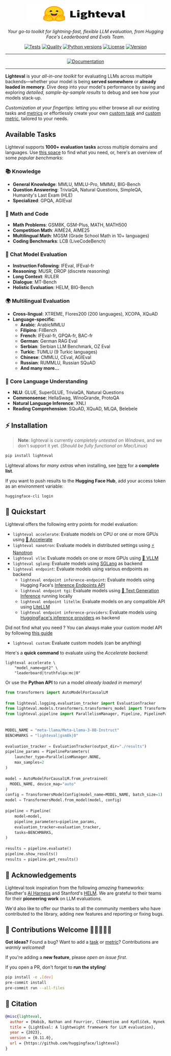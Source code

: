 <p align="center">
  <br/>
    <img alt="lighteval library logo" src="./assets/lighteval-doc.svg" width="376" height="59" style="max-width: 100%;">
  <br/>
</p>


<p align="center">
    <i>Your go-to toolkit for lightning-fast, flexible LLM evaluation, from Hugging Face's Leaderboard and Evals Team.</i>
</p>

<div align="center">

[![Tests](https://github.com/huggingface/lighteval/actions/workflows/tests.yaml/badge.svg?branch=main)](https://github.com/huggingface/lighteval/actions/workflows/tests.yaml?query=branch%3Amain)
[![Quality](https://github.com/huggingface/lighteval/actions/workflows/quality.yaml/badge.svg?branch=main)](https://github.com/huggingface/lighteval/actions/workflows/quality.yaml?query=branch%3Amain)
[![Python versions](https://img.shields.io/pypi/pyversions/lighteval)](https://www.python.org/downloads/)
[![License](https://img.shields.io/badge/License-MIT-green.svg)](https://github.com/huggingface/lighteval/blob/main/LICENSE)
[![Version](https://img.shields.io/pypi/v/lighteval)](https://pypi.org/project/lighteval/)

</div>

---

<p align="center">
  <a href="https://huggingface.co/docs/lighteval/main/en/index" target="_blank">
    <img alt="Documentation" src="https://img.shields.io/badge/Documentation-4F4F4F?style=for-the-badge&logo=readthedocs&logoColor=white" />
  </a>
</p>

---

**Lighteval** is your *all-in-one toolkit* for evaluating LLMs across multiple
backends—whether your model is being **served somewhere** or **already loaded in memory**.
Dive deep into your model's performance by saving and exploring *detailed,
sample-by-sample results* to debug and see how your models stack-up.

*Customization at your fingertips*: letting you either browse all our existing tasks and [metrics](https://huggingface.co/docs/lighteval/metric-list) or effortlessly create your own [custom task](https://huggingface.co/docs/lighteval/adding-a-custom-task) and [custom metric](https://huggingface.co/docs/lighteval/adding-a-new-metric), tailored to your needs.


## Available Tasks

Lighteval supports **1000+ evaluation tasks** across multiple domains and
languages. Use [this
space](https://huggingface.co/spaces/SaylorTwift/benchmark_finder) to find what
you need, or, here's an overview of some *popular benchmarks*:


### 📚 **Knowledge**
- **General Knowledge**: MMLU, MMLU-Pro, MMMU, BIG-Bench
- **Question Answering**: TriviaQA, Natural Questions, SimpleQA, Humanity's Last Exam (HLE)
- **Specialized**: GPQA, AGIEval

### 🧮 **Math and Code**
- **Math Problems**: GSM8K, GSM-Plus, MATH, MATH500
- **Competition Math**: AIME24, AIME25
- **Multilingual Math**: MGSM (Grade School Math in 10+ languages)
- **Coding Benchmarks**: LCB (LiveCodeBench)

### 🎯 **Chat Model Evaluation**
- **Instruction Following**: IFEval, IFEval-fr
- **Reasoning**: MUSR, DROP (discrete reasoning)
- **Long Context**: RULER
- **Dialogue**: MT-Bench
- **Holistic Evaluation**: HELM, BIG-Bench

### 🌍 **Multilingual Evaluation**
- **Cross-lingual**: XTREME, Flores200 (200 languages), XCOPA, XQuAD
- **Language-specific**:
  - **Arabic**: ArabicMMLU
  - **Filipino**: FilBench
  - **French**: IFEval-fr, GPQA-fr, BAC-fr
  - **German**: German RAG Eval
  - **Serbian**: Serbian LLM Benchmark, OZ Eval
  - **Turkic**: TUMLU (9 Turkic languages)
  - **Chinese**: CMMLU, CEval, AGIEval
  - **Russian**: RUMMLU, Russian SQuAD
  - **And many more...**

### 🧠 **Core Language Understanding**
- **NLU**: GLUE, SuperGLUE, TriviaQA, Natural Questions
- **Commonsense**: HellaSwag, WinoGrande, ProtoQA
- **Natural Language Inference**: XNLI
- **Reading Comprehension**: SQuAD, XQuAD, MLQA, Belebele


## ⚡️ Installation

> **Note**: lighteval is currently *completely untested on Windows*, and we don't support it yet. (*Should be fully functional on Mac/Linux*)

```bash
pip install lighteval
```

Lighteval allows for *many extras* when installing, see [here](https://huggingface.co/docs/lighteval/installation) for a **complete list**.

If you want to push results to the **Hugging Face Hub**, add your access token as
an environment variable:

```shell
huggingface-cli login
```

## 🚀 Quickstart

Lighteval offers the following entry points for model evaluation:

- `lighteval accelerate`: Evaluate models on CPU or one or more GPUs using [🤗
  Accelerate](https://github.com/huggingface/accelerate)
- `lighteval nanotron`: Evaluate models in distributed settings using [⚡️
  Nanotron](https://github.com/huggingface/nanotron)
- `lighteval vllm`: Evaluate models on one or more GPUs using [🚀
  VLLM](https://github.com/vllm-project/vllm)
- `lighteval sglang`: Evaluate models using [SGLang](https://github.com/sgl-project/sglang) as backend
- `lighteval endpoint`: Evaluate models using various endpoints as backend
  - `lighteval endpoint inference-endpoint`: Evaluate models using Hugging Face's [Inference Endpoints API](https://huggingface.co/inference-endpoints/dedicated)
  - `lighteval endpoint tgi`: Evaluate models using [🔗 Text Generation Inference](https://huggingface.co/docs/text-generation-inference/en/index) running locally
  - `lighteval endpoint litellm`: Evaluate models on any compatible API using [LiteLLM](https://www.litellm.ai/)
  - `lighteval endpoint inference-providers`: Evaluate models using [HuggingFace's inference providers](https://huggingface.co/docs/inference-providers/en/index) as backend

Did not find what you need ? You can always make your custom model API by following [this guide](https://huggingface.co/docs/lighteval/main/en/evaluating-a-custom-model)
- `lighteval custom`: Evaluate custom models (can be anything)

Here's a **quick command** to evaluate using the *Accelerate backend*:

```shell
lighteval accelerate \
    "model_name=gpt2" \
    "leaderboard|truthfulqa:mc|0"
```

Or use the **Python API** to run a model *already loaded in memory*!

```python
from transformers import AutoModelForCausalLM

from lighteval.logging.evaluation_tracker import EvaluationTracker
from lighteval.models.transformers.transformers_model import TransformersModel, TransformersModelConfig
from lighteval.pipeline import ParallelismManager, Pipeline, PipelineParameters


MODEL_NAME = "meta-llama/Meta-Llama-3-8B-Instruct"
BENCHMARKS = "lighteval|gsm8k|0"

evaluation_tracker = EvaluationTracker(output_dir="./results")
pipeline_params = PipelineParameters(
    launcher_type=ParallelismManager.NONE,
    max_samples=2
)

model = AutoModelForCausalLM.from_pretrained(
  MODEL_NAME, device_map="auto"
)
config = TransformersModelConfig(model_name=MODEL_NAME, batch_size=1)
model = TransformersModel.from_model(model, config)

pipeline = Pipeline(
    model=model,
    pipeline_parameters=pipeline_params,
    evaluation_tracker=evaluation_tracker,
    tasks=BENCHMARKS,
)

results = pipeline.evaluate()
pipeline.show_results()
results = pipeline.get_results()
```

## 🙏 Acknowledgements

Lighteval took inspiration from the following *amazing* frameworks: Eleuther's [AI Harness](https://github.com/EleutherAI/lm-evaluation-harness) and Stanford's
[HELM](https://crfm.stanford.edu/helm/latest/). We are grateful to their teams for their **pioneering work** on LLM evaluations.

We'd also like to offer our thanks to all the community members who have contributed to the library, adding new features and reporting or fixing bugs.

## 🌟 Contributions Welcome 💙💚💛💜🧡

**Got ideas?** Found a bug? Want to add a
[task](https://huggingface.co/docs/lighteval/adding-a-custom-task) or
[metric](https://huggingface.co/docs/lighteval/adding-a-new-metric)?
Contributions are *warmly welcomed*!

If you're adding a **new feature**, please *open an issue first*.

If you open a PR, don't forget to **run the styling**!

```bash
pip install -e .[dev]
pre-commit install
pre-commit run --all-files
```
## 📜 Citation

```bibtex
@misc{lighteval,
  author = {Habib, Nathan and Fourrier, Clémentine and Kydlíček, Hynek and Wolf, Thomas and Tunstall, Lewis},
  title = {LightEval: A lightweight framework for LLM evaluation},
  year = {2023},
  version = {0.11.0},
  url = {https://github.com/huggingface/lighteval}
}
```
